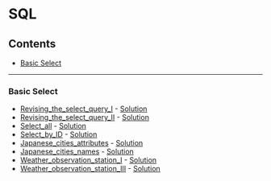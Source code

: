 # SQL
## Contents
<!--* [Advanced Join](#Advanced-Join)
* [Advanced Select](#Advanced-Select)
* [Aggregation](#Aggregation)
* [Alternative Select](#Alternative-Select)
* [Basic Join](#Basic-Join)-->
* [Basic Select](#Basic-Select)
<!--
___
### Advanced Join
* [Placements](pdf/placements.pdf) - [Solution](sql/Placements.sql)
* [Symmetric_Pairs](pdf/symmetric-pairs.pdf) - [Solution](sql/Symmetric_Pairs.sql)
___
### Advanced Select
* [Type_of_triangle](pdf/what-type-of-triangle.pdf) - [Solution](sql/Type_of_triangle.sql)
___
### Aggregation
* [Average_population](pdf/average-population.pdf) - [Solution](sql/Average_population.sql)
* [Japan_population](pdf/japan-population.pdf) - [Solution](sql/Japan_population.sql)
* [Population_density_difference](pdf/population-density-difference.pdf) - [Solution](sql/Population_density_difference.sql)
* [Revising_aggregations_-_averages](pdf/revising-aggregations-the-average-function.pdf) - [Solution](sql/Revising_aggregations_-_averages.sql)
* [Revising_aggregations_-_sum](pdf/revising-aggregations-sum.pdf) - [Solution](sql/Revising_aggregations_-_sum.sql)
* [Revising_aggregations_-_the_count_function](pdf/revising-aggregations-the-count-function.pdf) - [Solution](sql/Revising_aggregations_-_the_count_function.sql)
* [The_blunder](pdf/the-blunder.pdf) - [Solution](sql/The_blunder.sql)
* [Top_earners](pdf/earnings-of-employees.pdf) - [Solution](sql/Top_earners.sql)
* [Weather_observation_station_II](pdf/weather-observation-station-2.pdf) - [Solution](sql/Weather_observation_station_II.sql)
* [Weather_observation_station_XIII](pdf/weather-observation-station-13.pdf) - [Solution](sql/Weather_observation_station_XIII.sql)
* [Weather_observation_station_XIV](pdf/weather-observation-station-14.pdf) - [Solution](sql/Weather_observation_station_XIV.sql)
* [Weather_observation_station_XV](pdf/weather-observation-station-15.pdf) - [Solution](sql/Weather_observation_station_XV.sql)
* [Weather_observation_station_XVI](pdf/weather-observation-station-16.pdf) - [Solution](sql/Weather_observation_station_XVI.sql)
* [Weather_observation_station_XVII](pdf/weather-observation-station-17.pdf) - [Solution](sql/Weather_observation_station_XVII.sql)
* [Weather_observation_station_XVIII](pdf/weather-observation-station-18.pdf) - [Solution](sql/Weather_observation_station_XVIII.sql)
* [Weather_observation_station_XIX](pdf/weather-observation-station-19.pdf) - [Solution](sql/Weather_observation_station_XIX.sql)
* [Weather_observation_station_XX](pdf/weather-observation-station-20.pdf) - [Solution](sql/Weather_observation_station_XX.sql)
___
### Alternative Select
* [Draw_the_Triangle1](pdf/draw-the-triangle-1.pdf) - [Solution](sql/Draw_the_Triangle1.sql)
* [Draw_the_Triangle2](pdf/draw-the-triangle-2.pdf) - [Solution](sql/Draw_the_Triangle2.sql)
___
### Basic Join
* [African_cities](pdf/african-cities.pdf) - [Solution](sql/African_cities.sql)
* [Average_population_of_each_continent](pdf/average-population-of-each-continent.pdf) - [Solution](sql/Average_population_of_each_continent.sql)
* [Challenges](pdf/challenges.pdf) - [Solution](sql/Challenges.sql)
* [Contest_Leaderboard](pdf/contest-leaderboard.pdf) - [Solution](sql/Contest_Leaderboard.sql)
* [Ollivanders_Inventory](pdf/harry-potter-and-wands.pdf) - [Solution](sql/Ollivanders_Inventory.sql)
* [Population_census](pdf/asian-population.pdf) - [Solution](sql/Population_census.sql)
* [The_Competitors](pdf/full-score.pdf) - [Solution](sql/Top_Competitors.sql)
* [The_Report](pdf/the-report.pdf) - [Solution](sql/The_Report.sql)
-->
___
### Basic Select
* [Revising_the_select_query_I](pdf/revising-the-select-query.pdf) - [Solution](SQL/Revising_the_select_query_I.sql)
* [Revising_the_select_query_II](pdf/revising-the-select-query-2.pdf) - [Solution](SQL/Revising_the_select_query_II.sql)
* [Select_all](pdf/select-all-sql.pdf) - [Solution](SQL/Select_all.sql)
* [Select_by_ID](pdf/select-by-id.pdf) - [Solution](SQL/Select_by_ID.sql)
* [Japanese_cities_attributes](pdf/japanese-cities-attributes.pdf) - [Solution](SQL/Japanese_cities_attributes.sql)
* [Japanese_cities_names](pdf/japanese-cities-name.pdf) - [Solution](SQL/Japanese_cities_names.sql)
* [Weather_observation_station_I](pdf/weather-observation-station-1.pdf) - [Solution](SQL/Weather_observation_station_I.sql)
* [Weather_observation_station_III](pdf/weather-observation-station-3.pdf) - [Solution](SQL/Weather_observation_station_III.sql)
<!--
* [Employee_salaries](pdf/salary-of-employees.pdf) - [Solution](sql/Employee_salaries.sql)
* [Higher_than_75_marks](pdf/more-than-75-marks.pdf) - [Solution](sql/Higher_than_75_marks.sql)

* [Name_of_employees](pdf/name-of-employees.pdf) - [Solution](sql/Name_of_employees.sql)



* [Weather_observation_station_IV](pdf/weather-observation-station-4.pdf) - [Solution](sql/Weather_observation_station_IV.sql)
* [Weather_observation_station_V](pdf/weather-observation-station-5.pdf) - [Solution](sql/Weather_observation_station_V.sql)
* [Weather_observation_station_VI](pdf/weather-observation-station-6.pdf) - [Solution](sql/Weather_observation_station_VI.sql)
* [Weather_observation_station_VII](pdf/weather-observation-station-7.pdf) - [Solution](sql/Weather_observation_station_VII.sql)
* [Weather_observation_station_VIII](pdf/weather-observation-station-8.pdf) - [Solution](sql/Weather_observation_station_VIII.sql)
* [Weather_observation_station_IX](pdf/weather-observation-station-9.pdf) - [Solution](sql/Weather_observation_station_IX.sql)
* [Weather_observation_station_X](pdf/weather-observation-station-10.pdf) - [Solution](sql/Weather_observation_station_X.sql)
* [Weather_observation_station_XI](pdf/weather-observation-station-11.pdf) - [Solution](sql/Weather_observation_station_XI.sql)
* [Weather_observation_station_XII](pdf/weather-observation-station-12.pdf) - [Solution](sql/Weather_observation_station_XII.sql)
-->